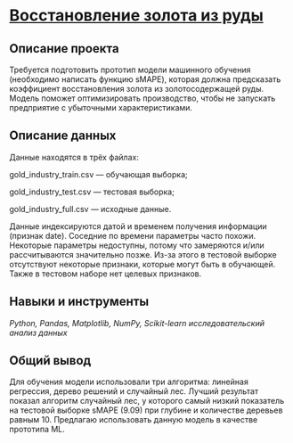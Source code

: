 # [Восстановление золота из руды](https://github.com/AlxndrSklv/Yandex-Practicum/blob/0fd8be8fe101819d84083bbf0753aa0a5c730881/Gold_recovery/Gold_recovery.ipynb)

## Описание проекта

Требуется подготовить прототип модели машинного обучения (необходимо написать функцию sMAPE), которая должна предсказать коэффициент восстановления золота из золотосодержащей руды. Модель поможет оптимизировать производство, чтобы не запускать предприятие с убыточными характеристиками.

## Описание данных

Данные находятся в трёх файлах:

gold_industry_train.csv — обучающая выборка;

gold_industry_test.csv — тестовая выборка;

gold_industry_full.csv — исходные данные.

Данные индексируются датой и временем получения информации (признак date). Соседние по времени параметры часто похожи.
Некоторые параметры недоступны, потому что замеряются и/или рассчитываются значительно позже. Из-за этого в тестовой выборке отсутствуют некоторые признаки, которые могут быть в обучающей. Также в тестовом наборе нет целевых признаков.

## Навыки и инструменты

*Python, Pandas, Matplotlib, NumPy, Scikit-learn исследовательский анализ данных*

## Общий вывод

Для обучения модели использовали три алгоритма: линейная регрессия, дерево решений и случайный лес. Лучший результат показал алгоритм случайный лес, у которого самый низкий показатель на тестовой выборке sMAPE (9.09) при глубине и количестве деревьев равным 10. Предлагаю использовать данную модель в качестве прототипа ML.
